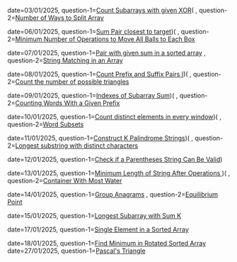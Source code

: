 date=03/01/2025, question-1=[Count Subarrays with given XOR]([https://www.google.com](https://www.geeksforgeeks.org/problems/count-subarray-with-given-xor/1))(
               , question-2=[Number of Ways to Split Array](https://leetcode.com/problems/number-of-ways-to-split-array/description/?envType=daily-question&envId=2025-01-03)

date=06/01/2025, question-1=[Sum Pair closest to target]([https://www.geeksforgeeks.org/problems/pair-in-array-whose-sum-is-closest-to-x1124/1))(
               , question-2=[Minimum Number of Operations to Move All Balls to Each Box](https://leetcode.com/problems/minimum-number-of-operations-to-move-all-balls-to-each-box/description/?envType=daily-question&envId=2025-01-06)


date=07/01/2025, question-1=[Pair with given sum in a sorted array]([https://www.geeksforgeeks.org/problem-of-the-day])
               , question-2=[String Matching in an Array](https://leetcode.com/problems/string-matching-in-an-array/description/?envType=daily-question&envId=2025-01-07)
               
date=08/01/2025, question-1=[Count Prefix and Suffix Pairs I]([https://leetcode.com/problems/count-prefix-and-suffix-pairs-i/description/?envType=daily-question&envId=2025-01-08))(
               , question-2=[Count the number of possible triangles](https://www.geeksforgeeks.org/problems/count-possible-triangles-1587115620/1)


date=09/01/2025, question-1=[Indexes of Subarray Sum]([https://www.geeksforgeeks.org/problems/subarray-with-given-sum-1587115621/1]))(
               , question-2=[Counting Words With a Given Prefix](https://leetcode.com/problems/counting-words-with-a-given-prefix/description/?envType=daily-question&envId=2025-01-09)

date=10/01/2025, question-1=[Count distinct elements in every window]([https://www.geeksforgeeks.org/problems/count-distinct-elements-in-every-window/1]))(
               , question-2=[Word Subsets](https://leetcode.com/problems/word-subsets/description/?envType=daily-question&envId=2025-01-10)   

date=11/01/2025, question-1=[Construct K Palindrome Strings]([https://leetcode.com/problems/construct-k-palindrome-strings/description/?envType=daily-question&envId=2025-01-11]))(
               , question-2=[Longest substring with distinct characters
](https://www.geeksforgeeks.org/problems/longest-distinct-characters-in-string5848/1)  

date=12/01/2025, question-1=[Check if a Parentheses String Can Be Valid]([https://leetcode.com/problems/check-if-a-parentheses-string-can-be-valid/description/?envType=daily-question&envId=2025-01-12]))


date=13/01/2025, question-1=[Minimum Length of String After Operations
]([https://leetcode.com/problems/minimum-length-of-string-after-operations/description/?envType=daily-question&envId=2025-01-13]))(
               , question-2=[Container With Most Water]([https://www.geeksforgeeks.org/problems/container-with-most-water0535/1])
               
date=14/01/2025, question-1=[Group Anagrams]([https://leetcode.com/problems/group-anagrams/submissions/1508339393/])
                , question-2=[Equilibrium Point]([https://geeksforgeeks.org/problems/equilibrium-point-1587115620/1])

date=15/01/2025, question-1=[Longest Subarray with Sum K]([https://www.geeksforgeeks.org/problems/longest-sub-array-with-sum-k0809/1])

date=17/01/2025, question-1=[Single Element in a Sorted Array]([https://leetcode.com/problems/single-element-in-a-sorted-array/description/])

date=18/01/2025, question-1=[Find Minimum in Rotated Sorted Array]([https://leetcode.com/problems/find-minimum-in-rotated-sorted-array/submissions/1512708939/])
date=27/01/2025, question-1=[Pascal's Triangle]([https://leetcode.com/problems/pascals-triangle/description/])
